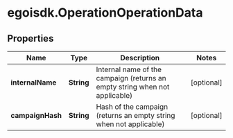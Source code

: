 # egoisdk.OperationOperationData

## Properties

Name | Type | Description | Notes
------------ | ------------- | ------------- | -------------
**internalName** | **String** | Internal name of the campaign (returns an empty string when not applicable) | [optional] 
**campaignHash** | **String** | Hash of the campaign (returns an empty string when not applicable) | [optional] 


